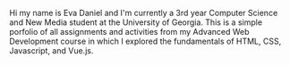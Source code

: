 Hi my name is Eva Daniel and I'm currently a 3rd year Computer Science and New Media student at the University of Georgia. This is a simple porfolio of all assignments and activities from my Advanced Web Development course in which I explored the fundamentals of HTML, CSS, Javascript, and Vue.js. 
